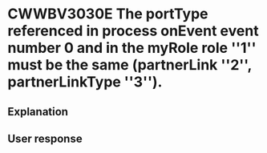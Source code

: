 # CWWBV3030E The portType referenced in process onEvent event number 0 and in the myRole role ''1'' must be the same (partnerLink ''2'', partnerLinkType ''3'').

## Explanation

## User response